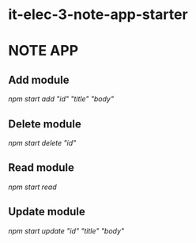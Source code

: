 # it-elec-3-note-app-starter

# NOTE APP

## Add module

*npm start add "id" "title" "body"*

## Delete module

*npm start delete "id"*

## Read module

*npm start read*

## Update module

*npm start update "id" "title" "body"*
